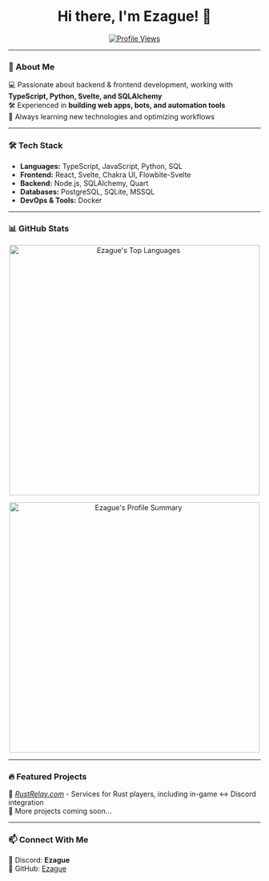 <h1 align="center">Hi there, I'm Ezague! 👋</h1>

<p align="center">
  <a href="https://github.com/Ezague">
    <img src="https://komarev.com/ghpvc/?username=ezague&color=red" alt="Profile Views" />
  </a>
</p>

---

### 🚀 About Me  
💻 Passionate about backend & frontend development, working with **TypeScript, Python, Svelte, and SQLAlchemy**  
🛠️ Experienced in **building web apps, bots, and automation tools**  
🎯 Always learning new technologies and optimizing workflows  

---

### 🛠 Tech Stack  
- **Languages:** TypeScript, JavaScript, Python, SQL  
- **Frontend:** React, Svelte, Chakra UI, Flowbite-Svelte  
- **Backend:** Node.js, SQLAlchemy, Quart  
- **Databases:** PostgreSQL, SQLite, MSSQL
- **DevOps & Tools:** Docker

---

### 📊 GitHub Stats  

<p align="center">
  <img width=500 src="https://github-readme-stats.vercel.app/api/top-langs/?username=ezague&layout=compact&theme=dracula&title_color=FF0000&icon_color=FF0000&show_icons=true&border_color=FF0000&bg_color=404040" alt="Ezague's Top Languages" />
</p>

<p align="center">
  <img width=500 src="https://github-profile-summary-cards.vercel.app/api/cards/profile-details?username=ezague&theme=dracula" alt="Ezague's Profile Summary" />
</p>

---

### 🔥 Featured Projects  
🚧 *[RustRelay.com](https://rustrelay.com)* - Services for Rust players, including in-game ↔ Discord integration  
🔧 More projects coming soon...  

---

### 📫 Connect With Me  
💬 Discord: **Ezague**  
🐙 GitHub: [Ezague](https://github.com/Ezague)  
